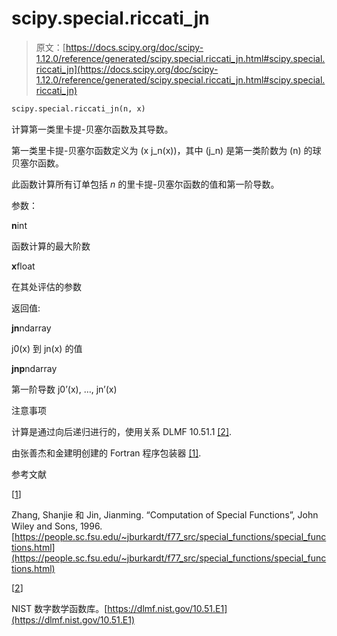 # scipy.special.riccati_jn

> 原文：[https://docs.scipy.org/doc/scipy-1.12.0/reference/generated/scipy.special.riccati_jn.html#scipy.special.riccati_jn](https://docs.scipy.org/doc/scipy-1.12.0/reference/generated/scipy.special.riccati_jn.html#scipy.special.riccati_jn)

```py
scipy.special.riccati_jn(n, x)
```

计算第一类里卡提-贝塞尔函数及其导数。

第一类里卡提-贝塞尔函数定义为 \(x j_n(x)\)，其中 \(j_n\) 是第一类阶数为 \(n\) 的球贝塞尔函数。

此函数计算所有订单包括 *n* 的里卡提-贝塞尔函数的值和第一阶导数。

参数：

**n**int

函数计算的最大阶数

**x**float

在其处评估的参数

返回值:

**jn**ndarray

j0(x) 到 jn(x) 的值

**jnp**ndarray

第一阶导数 j0’(x), …, jn’(x)

注意事项

计算是通过向后递归进行的，使用关系 DLMF 10.51.1 [[2]](#r9425af7bb309-2).

由张善杰和金建明创建的 Fortran 程序包装器 [[1]](#r9425af7bb309-1).

参考文献

[[1](#id2)]

Zhang, Shanjie 和 Jin, Jianming. “Computation of Special Functions”, John Wiley and Sons, 1996. [https://people.sc.fsu.edu/~jburkardt/f77_src/special_functions/special_functions.html](https://people.sc.fsu.edu/~jburkardt/f77_src/special_functions/special_functions.html)

[[2](#id1)]

NIST 数字数学函数库。[https://dlmf.nist.gov/10.51.E1](https://dlmf.nist.gov/10.51.E1)
